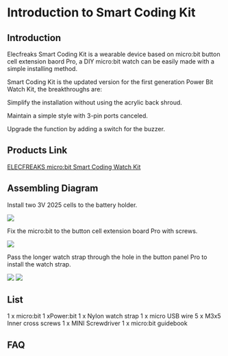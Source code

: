 # Introduction to Smart Coding Kit

## Introduction

Elecfreaks Smart Coding Kit is a wearable device based on micro:bit button cell extension baord Pro, a DIY micro:bit watch can be easily made with a simple installing method. 

Smart Coding Kit is the updated version for the first generation Power Bit Watch Kit, the breakthroughs are: 

Simplify the installation without using the acrylic back shroud.

Maintain a simple style with 3-pin ports canceled. 

Upgrade the function by adding a switch for the buzzer.

## Products Link

[ELECFREAKS micro:bit Smart Coding Watch Kit](https://www.elecfreaks.com/micro-bit-smart-coding-kit.html)

## Assembling Diagram

 Install two 3V 2025 cells to the battery holder.

![](./images/smart_coding_kit_01.png)

Fix the micro:bit to the button cell extension board Pro with screws.

![](./images/smart_coding_kit_02.png)

 Pass the longer watch strap through the hole in the button panel Pro to install the watch strap.

![](./images/smart_coding_kit_03.png)
![](./images/smart_coding_kit_04.png)



## List

 1 x micro:bit
 1 xPower:bit
 1 x Nylon watch strap
 1 x micro USB wire 
 5 x M3x5 Inner cross screws 
 1 x MINI Screwdriver 
 1 x micro:bit guidebook 


## FAQ

